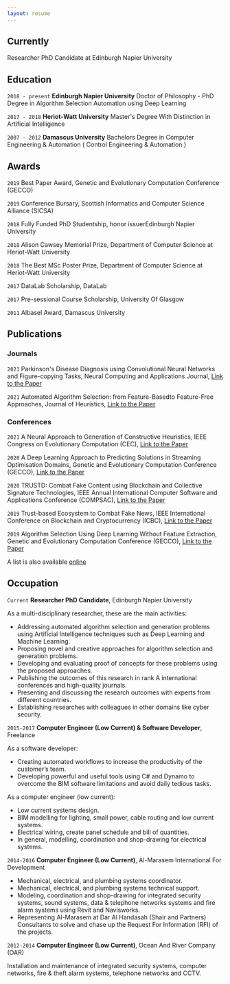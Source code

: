 ```yaml
---
layout: resume
---
```

## Currently

Researcher PhD Candidate at Edinburgh Napier University

## Education

`2018 - present`
__Edinburgh Napier University__
Doctor of Philosophy - PhD Degree in Algorithm Selection Automation using Deep Learning

`2017 - 2018`
__Heriot-Watt University__
Master's Degree With Distinction in Artificial Intelligence

`2007 - 2012`
__Damascus University__
Bachelors Degree in Computer Engineering & Automation ( Control Engineering & Automation )

## Awards

`2019`
Best Paper Award, Genetic and Evolutionary Computation Conference (GECCO) 

`2019`
Conference Bursary, Scottish Informatics and Computer Science Alliance (SICSA) 

`2018`
Fully Funded PhD Studentship, honor issuerEdinburgh Napier University 

`2018`
Alison Cawsey Memorial Prize, Department of Computer Science at Heriot-Watt University

`2018`
The Best MSc Poster Prize, Department of Computer Science at Heriot-Watt University

`2017`
DataLab Scholarship, DataLab 

`2017`
 Pre-sessional Course Scholarship, University Of Glasgow 

`2011`
Albasel Award, Damascus University 


## Publications

<!-- A list is also available [online](https://scholar.google.co.uk/citations?user=LTOTl0YAAAAJ) -->

### Journals
`2021`
Parkinson's Disease Diagnosis using Convolutional Neural Networks and Figure-copying Tasks, Neural Computing and Applications Journal, <a href="https://link.springer.com/epdf/10.1007/s00521-021-06469-7?sharing_token=4PCzHFdiEmm9D7Uh2OQ9Pfe4RwlQNchNByi7wbcMAY4KGHpK9z1JvJw5x7bC-7zMYw1rgi-xVgCisJ0Won-ZVSJuFhew7Apj4FUf8dwS6drV41KNwnrCRbNZAGnCdd6rMu5f7ZfKiUI6wzf5-t41C6sZtOoXorv7_z4IGAhNDCI%3D">Link to the Paper</a>

`2021`
Automated Algorithm Selection: from Feature-Basedto Feature-Free Approaches, Journal of Heuristics, <a href="">Link to the Paper</a>

### Conferences

`2021`
A Neural Approach to Generation of Constructive Heuristics, IEEE Congress on Evolutionary Computation (CEC), <a href="https://ieeexplore.ieee.org/document/9504989">Link to the Paper</a>

`2020`
A Deep Learning Approach to Predicting Solutions in Streaming Optimisation Domains, Genetic and Evolutionary Computation Conference (GECCO), <a href="https://dl.acm.org/doi/10.1145/3377930.3390224">Link to the Paper</a>

`2020`
TRUSTD: Combat Fake Content using Blockchain and Collective Signature Technologies, IEEE Annual International Computer Software and Applications Conference (COMPSAC), <a href="https://ieeexplore.ieee.org/document/9202590">Link to the Paper</a>

`2019`
Trust-based Ecosystem to Combat Fake News, IEEE International Conference on Blockchain and Cryptocurrency (ICBC), <a href="https://ieeexplore.ieee.org/abstract/document/9169435">Link to the Paper</a>

`2019`
Algorithm Selection Using Deep Learning Without Feature Extraction, Genetic and Evolutionary Computation Conference (GECCO), <a href="https://dl.acm.org/doi/10.1145/3321707.3321845">Link to the Paper</a>

A list is also available [online](https://scholar.google.com/citations?user=2KL293gAAAAJ&hl=en&authuser=1)

<!--
### Books-->


<!--
## Presentations-->


## Occupation

`Current`
__Researcher PhD Candidate__, Edinburgh Napier University


As a multi-disciplinary researcher, these are the main activities:
<ul>
<li> Addressing automated algorithm selection and generation problems using Artificial Intelligence techniques such as Deep Learning and Machine Learning. </li>
<li> Proposing novel and creative approaches for algorithm selection and generation problems. </li>
<li> Developing and evaluating proof of concepts for these problems using the proposed approaches. </li>
<li> Publishing the outcomes of this research in rank A international conferences and high-quality journals. </li>
<li> Presenting and discussing the research outcomes with experts from different countries. </li>
<li> Establishing researches with colleagues in other domains like cyber security. </li>
</ul>

`2015-2017`
__Computer Engineer (Low Current) & Software Developer__, Freelance 

As a software developer:
<ul>
<li> Creating automated workflows to increase the productivity of the customer’s team. 
<li> Developing powerful and useful tools using C# and Dynamo to overcome the BIM software limitations and avoid daily tedious tasks.</li>
</ul>

As a computer engineer (low current):

<ul>
<li> Low current systems design. </li>
<li> BIM modelling for lighting, small power, cable routing and low current systems. </li>
<li> Electrical wiring, create panel schedule and bill of quantities. </li>
<li> In general, modelling, coordination and shop-drawing for electrical systems.</li> 
</ul>



`2014-2016`
__Computer Engineer (Low Current)__, Al-Marasem International For Development 

<ul>
<li> Mechanical, electrical, and plumbing systems coordinator. </li>
<li> Mechanical, electrical, and plumbing systems technical support. </li>
<li> Modeling, coordination and shop-drawing for integrated security systems, sound systems, data & telephone networks systems and fire alarm systems using Revit and Navisworks. </li>
<li> Representing Al-Marasem at Dar Al Handasah (Shair and Partners) Consultants to solve and chase up the Request For Information (RFI) of the projects. </li>
</ul>

`2012-2014`
__Computer Engineer (Low Current)__, Ocean And River Company (OAR) 

Installation and maintenance of integrated security systems, computer networks, fire & theft alarm systems, telephone networks and CCTV.


<!-- ### Footer

Last updated: September 2021 -->


